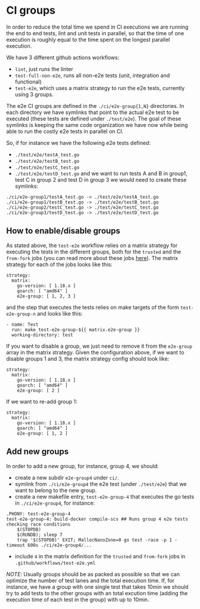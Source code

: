# CI groups

In order to reduce the total time we spend in CI executions we are running the
end to end tests, lint and unit tests in parallel, so that the time of one
execution is roughly equal to the time spent on the longest parallel execution.

We have 3 different github actions workflows:
* `lint`, just runs the linter
* `test-full-non-e2e`, runs all non-e2e tests (unit, integration and functional)
* `test-e2e`, which uses a matrix strategy to run the e2e tests, currently using
3 groups.

The e2e CI groups are defined in the `./ci/e2e-group{1,N}` directories. In each
directory we have symlinks that point to the actual e2e test to be executed (these
tests are defined under `./test/e2e`). The goal of these symlinks is keeping the
same code organization we have now while being able to run the costly e2e tests
in parallel on CI.

So, if for instance we have the following e2e tests defined:
* `./test/e2e/testA_test.go`
* `./test/e2e/testB_test.go`
* `./test/e2e/testC_test.go`
* `./test/e2e/testD_test.go`
and we want to run tests A and B in group1, test C in group 2 and test D in group 3
we would need to create these symlinks:
```
./ci/e2e-group1/testA_test.go -> ./test/e2e/testA_test.go
./ci/e2e-group1/testB_test.go -> ./test/e2e/testB_test.go
./ci/e2e-group2/testC_test.go -> ./test/e2e/testC_test.go
./ci/e2e-group3/testD_test.go -> ./test/e2e/testD_test.go
```
## How to enable/disable groups
As stated above, the `test-e2e` workflow relies on a matrix strategy for executing
the tests in the different groups, both for the `trusted` and the `from-fork` jobs
(you can read more about these jobs [here](./ok-to-test.md)). The matrix strategy
for each of the jobs looks like this:
```
strategy:
  matrix:
    go-version: [ 1.18.x ]
    goarch: [ "amd64" ]
    e2e-group: [ 1, 2, 3 ]
```
and the step that executes the tests relies on make targets of the form `test-e2e-group-n`
and looks like this:
```
- name: Test
  run: make test-e2e-group-${{ matrix.e2e-group }}
  working-directory: test
```
If you want to disable a group, we just need to remove it from the `e2e-group`
array in the matrix strategy. Given the configuration above, if we want to disable
groups 1 and 3, the matrix strategy config should look like:
```
strategy:
  matrix:
    go-version: [ 1.18.x ]
    goarch: [ "amd64" ]
    e2e-group: [ 2 ]
```
If we want to re-add group 1:
```
strategy:
  matrix:
    go-version: [ 1.18.x ]
    goarch: [ "amd64" ]
    e2e-group: [ 1, 2 ]
```
## Add new groups
In order to add a new group, for instance, group 4, we should:
* create a new subdir `e2e-group4` under `ci/`.
* symlink from `./ci/e2e-group4` the e2e test (under `./test/e2e`) that we want
to belong to the new group.
* create a new makefile entry, `test-e2e-group-4` that executes the go tests in
`./ci/e2e-group4`, for instance:
```
.PHONY: test-e2e-group-4
test-e2e-group-4: build-docker compile-scs ## Runs group 4 e2e tests checking race conditions
	$(STOPDB)
	$(RUNDB); sleep 7
	trap '$(STOPDB)' EXIT; MallocNanoZone=0 go test -race -p 1 -timeout 600s ./ci/e2e-group4/...
```
* include `4` in the matrix definition for the `trusted` and `from-fork` jobs
in `.github/workflows/test-e2e.yml`

*NOTE*: Usually groups should be as packed as possible so that we can optimize
the number of test lanes and the total execution time. If, for instance, we have
a group with one single test that takes 10min we should try to add tests to the
other groups with an total excution time (adding the execution time of each test
in the group) with up to 10min.
